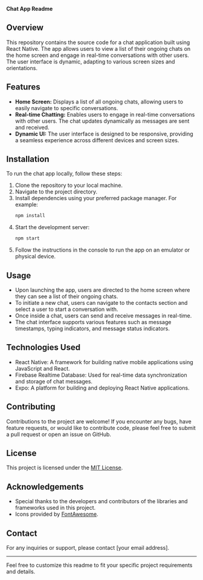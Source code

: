 **Chat App Readme**

## Overview

This repository contains the source code for a chat application built using React Native. The app allows users to view a list of their ongoing chats on the home screen and engage in real-time conversations with other users. The user interface is dynamic, adapting to various screen sizes and orientations.

## Features

- **Home Screen:** Displays a list of all ongoing chats, allowing users to easily navigate to specific conversations.
- **Real-time Chatting:** Enables users to engage in real-time conversations with other users. The chat updates dynamically as messages are sent and received.
- **Dynamic UI:** The user interface is designed to be responsive, providing a seamless experience across different devices and screen sizes.

## Installation

To run the chat app locally, follow these steps:

1. Clone the repository to your local machine.
2. Navigate to the project directory.
3. Install dependencies using your preferred package manager. For example:
   ```bash
   npm install
   ```
4. Start the development server:
   ```bash
   npm start
   ```
5. Follow the instructions in the console to run the app on an emulator or physical device.

## Usage

- Upon launching the app, users are directed to the home screen where they can see a list of their ongoing chats.
- To initiate a new chat, users can navigate to the contacts section and select a user to start a conversation with.
- Once inside a chat, users can send and receive messages in real-time.
- The chat interface supports various features such as message timestamps, typing indicators, and message status indicators.

## Technologies Used

- React Native: A framework for building native mobile applications using JavaScript and React.
- Firebase Realtime Database: Used for real-time data synchronization and storage of chat messages.
- Expo: A platform for building and deploying React Native applications.

## Contributing

Contributions to the project are welcome! If you encounter any bugs, have feature requests, or would like to contribute code, please feel free to submit a pull request or open an issue on GitHub.

## License

This project is licensed under the [MIT License](LICENSE).

## Acknowledgements

- Special thanks to the developers and contributors of the libraries and frameworks used in this project.
- Icons provided by [FontAwesome](https://fontawesome.com/).

## Contact

For any inquiries or support, please contact [your email address].

---

Feel free to customize this readme to fit your specific project requirements and details.
